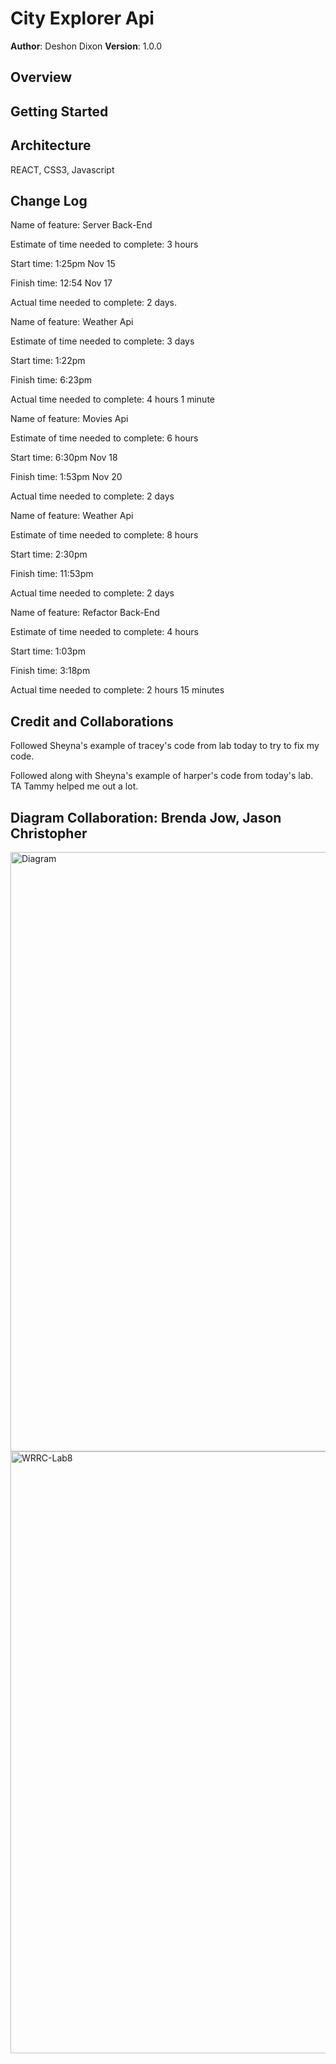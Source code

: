 # City Explorer Api

**Author**: Deshon Dixon
**Version**: 1.0.0 

## Overview
<!-- Provide a high level overview of what this application is and why you are building it, beyond the fact that it's an assignment for this class. (i.e. What's your problem domain?) -->

## Getting Started
<!-- What are the steps that a user must take in order to build this app on their own machine and get it running? -->

## Architecture
REACT, CSS3, Javascript

## Change Log
<!-- Use this area to document the iterative changes made to your application as each feature is successfully implemented. Use time stamps. Here's an example:

01-01-2001 4:59pm - Application now has a fully-functional express server, with a GET route for the location resource. -->

Name of feature: Server Back-End

Estimate of time needed to complete: 3 hours

Start time: 1:25pm Nov 15

Finish time: 12:54 Nov 17

Actual time needed to complete: 2 days.


Name of feature: Weather Api

Estimate of time needed to complete: 3 days

Start time: 1:22pm

Finish time: 6:23pm 

Actual time needed to complete: 4 hours 1 minute



Name of feature: Movies Api

Estimate of time needed to complete: 6 hours

Start time: 6:30pm Nov 18

Finish time: 1:53pm Nov 20

Actual time needed to complete: 2 days



Name of feature: Weather Api

Estimate of time needed to complete: 8 hours

Start time: 2:30pm 

Finish time: 11:53pm 

Actual time needed to complete: 2 days


Name of feature: Refactor Back-End

Estimate of time needed to complete: 4 hours

Start time: 1:03pm 

Finish time: 3:18pm 

Actual time needed to complete: 2 hours 15 minutes

## Credit and Collaborations

Followed Sheyna's example of tracey's code from lab today to try to fix my code.

Followed along with Sheyna's example of harper's code from today's lab.
TA Tammy helped me out a lot.

## Diagram Collaboration: Brenda Jow, Jason Christopher

<img width="959" alt="Diagram" src="https://user-images.githubusercontent.com/107225817/202365134-d7106a35-95e1-4dac-8254-d106f46c7183.png">


<img width="963" alt="WRRC-Lab8" src="https://user-images.githubusercontent.com/107225817/202365033-4c014ec3-54f9-4e04-8bf3-97ed0bc5246e.png">
